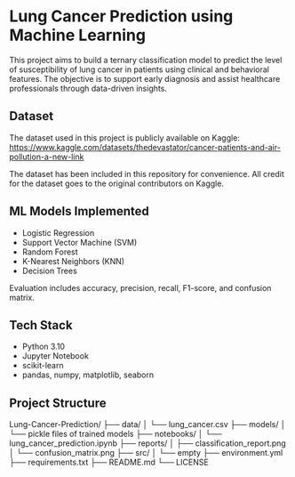 # Lung Cancer Prediction using Machine Learning

This project aims to build a ternary classification model to predict the level of susceptibility of lung cancer in patients using clinical and behavioral features. The objective is to support early diagnosis and assist healthcare professionals through data-driven insights.

## Dataset

The dataset used in this project is publicly available on Kaggle:  
https://www.kaggle.com/datasets/thedevastator/cancer-patients-and-air-pollution-a-new-link

The dataset has been included in this repository for convenience. All credit for the dataset goes to the original contributors on Kaggle.

## ML Models Implemented

- Logistic Regression
- Support Vector Machine (SVM)
- Random Forest
- K-Nearest Neighbors (KNN)
- Decision Trees

Evaluation includes accuracy, precision, recall, F1-score, and confusion matrix.

## Tech Stack

- Python 3.10
- Jupyter Notebook
- scikit-learn
- pandas, numpy, matplotlib, seaborn

## Project Structure

Lung-Cancer-Prediction/
├── data/
│   └── lung_cancer.csv
├── models/
│   └── pickle files of trained models
├── notebooks/
│   └── lung_cancer_prediction.ipynb
├── reports/
│   ├── classification_report.png
│   └── confusion_matrix.png
├── src/
│   └── empty
├── environment.yml
├── requirements.txt
├── README.md
└── LICENSE
